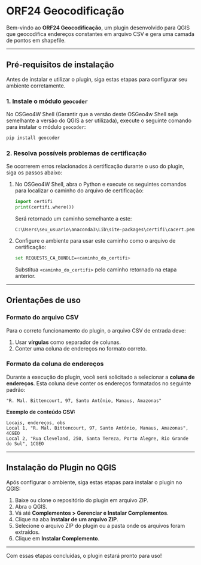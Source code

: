
# ORF24 Geocodificação

Bem-vindo ao **ORF24 Geocodificação**, um plugin desenvolvido para QGIS que geocodifica endereços constantes em arquivo CSV e gera uma camada de pontos em shapefile.

---

## **Pré-requisitos de instalação**

Antes de instalar e utilizar o plugin, siga estas etapas para configurar seu ambiente corretamente.

### **1. Instale o módulo `geocoder`**

No OSGeo4W Shell (Garantir que a versão deste OSGeo4w Shell seja semelhante a versão do QGIS a ser utilizada), execute o seguinte comando para instalar o módulo `geocoder`:

```bash
pip install geocoder
```

### **2. Resolva possíveis problemas de certificação**

Se ocorrerem erros relacionados à certificação durante o uso do plugin, siga os passos abaixo:

1. No OSGeo4W Shell, abra o Python e execute os seguintes comandos para localizar o caminho do arquivo de certificação:

    ```python
    import certifi
    print(certifi.where())
    ```

    Será retornado um caminho semelhante a este:

    ```
    C:\Users\seu_usuario\anaconda3\Lib\site-packages\certifi\cacert.pem
    ```

2. Configure o ambiente para usar este caminho como o arquivo de certificação:

    ```bash
    set REQUESTS_CA_BUNDLE=<caminho_do_certifi>
    ```

    Substitua `<caminho_do_certifi>` pelo caminho retornado na etapa anterior.

---

## **Orientações de uso**

### **Formato do arquivo CSV**

Para o correto funcionamento do plugin, o arquivo CSV de entrada deve:

1. Usar **vírgulas** como separador de colunas.  
2. Conter uma coluna de endereços no formato correto.

### **Formato da coluna de endereços**

Durante a execução do plugin, você será solicitado a selecionar a **coluna de endereços**. Esta coluna deve conter os endereços formatados no seguinte padrão:

```
"R. Mal. Bittencourt, 97, Santo Antônio, Manaus, Amazonas"
```

**Exemplo de conteúdo CSV:**

```csv
Locais, endereços, obs
Local 1, "R. Mal. Bittencourt, 97, Santo Antônio, Manaus, Amazonas", 4CGEO
Local 2, "Rua Cleveland, 250, Santa Tereza, Porto Alegre, Rio Grande do Sul", 1CGEO
```

---

## **Instalação do Plugin no QGIS**

Após configurar o ambiente, siga estas etapas para instalar o plugin no QGIS:

1. Baixe ou clone o repositório do plugin em arquivo ZIP.
2. Abra o QGIS.
3. Vá até **Complementos > Gerenciar e Instalar Complementos**.
4. Clique na aba **Instalar de um arquivo ZIP**.
5. Selecione o arquivo ZIP do plugin ou a pasta onde os arquivos foram extraídos.
6. Clique em **Instalar Complemento**.

---

Com essas etapas concluídas, o plugin estará pronto para uso!
```
